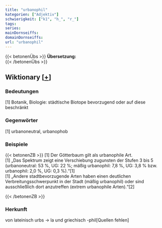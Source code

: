 ```yaml
---
title: "urbanophil"
kategorien: ["Adjektiv"]
schwierigkeit: ["k1", "h_", "r_"]
tags:
series:
mainDornseiffs:
domainDornseiffs:
url: "urbanophil"
---
```


{{< betonenÜbs >}}
**Übersetzung:**  
{{< /betonenÜbs >}}

## Wiktionary [[+](https://de.wiktionary.org/wiki/urbanophil)]

### Bedeutungen
[1] Botanik, Biologie: städtische Biotope bevorzugend oder auf diese beschränkt  

### Gegenwörter
[1] urbanoneutral, urbanophob  

### Beispiele
{{< betonenZB >}}
[1] Der Götterbaum gilt als urbanophile Art.  
[1] „Das Spektrum zeigt eine Verschiebung zugunsten der Stufen 3 bis 5 (urbanoneutral: 53 %, UG: 22 %; mäßig urbanophil: 7,8 %, UG: 3,8 % bzw. urbanophil: 2,0 %, UG: 0,3 %).“[1]  
[1] „Andere stadtbevorzugende Arten haben einen deutlichen Verbreitungsschwerpunkt in der Stadt (mäßig urbanophil) oder sind ausschließlich dort anzutreffen (extrem urbanophile Arten).“[2]  

{{< /betonenZB >}}
### Herkunft
von lateinisch urbs → la und griechisch -phil[Quellen fehlen]  


